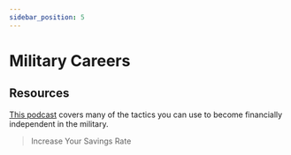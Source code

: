 ```yaml
---
sidebar_position: 5
---
```


# Military Careers

## Resources

[This podcast](https://themilitarywallet.com/financial-independence-early-retirement-military-salary/) covers many of the tactics you can use to become financially independent in the military.

>Increase Your Savings Rate